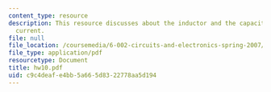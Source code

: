 ```yaml
---
content_type: resource
description: This resource discusses about the inductor and the capacitor and sinusoidal
  current.
file: null
file_location: /coursemedia/6-002-circuits-and-electronics-spring-2007/c9c4deafe4bb5a665d8322778aa5d194_hw10.pdf
file_type: application/pdf
resourcetype: Document
title: hw10.pdf
uid: c9c4deaf-e4bb-5a66-5d83-22778aa5d194
---
```

